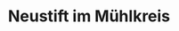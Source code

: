 ---
title: Neustift im Mühlkreis
url: /neustift-im-muehlkreis/
latitude: 48.512
longitude: 13.758
---